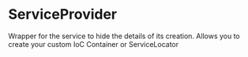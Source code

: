 # ServiceProvider
Wrapper for the service to hide the details of its creation. Allows you to create your custom IoC Container or ServiceLocator
